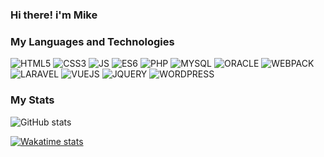 ### Hi there! i'm Mike

### **My Languages and Technologies**
![HTML5](https://img.shields.io/badge/-HTML5-red) ![CSS3](https://img.shields.io/badge/-CSS3-blue) ![JS](https://img.shields.io/badge/-JAVASCRIPT-yellow) ![ES6](https://img.shields.io/badge/-ES6-yellow)  ![PHP](https://img.shields.io/badge/-PHP-blue)  ![MYSQL](https://img.shields.io/badge/-MYSQL-orange) ![ORACLE](https://img.shields.io/badge/-ORACLE-orange) ![WEBPACK](https://img.shields.io/badge/-WEBPACK-teal) ![LARAVEL](https://img.shields.io/badge/-LARAVEL-red) ![VUEJS](https://img.shields.io/badge/-VUEJS-green) ![JQUERY](https://img.shields.io/badge/-JQUERY-gray) ![WORDPRESS](https://img.shields.io/badge/-WORDPRESS-blue)

### **My Stats**
![GitHub stats](https://github-readme-stats.vercel.app/api?username=mikovp&show_icons=true&theme=onedark)

[![Wakatime stats](https://github-readme-stats.vercel.app/api/wakatime?username=mikovp&theme=onedark)](https://github.com/anuraghazra/github-readme-stats)




<!--
**mikovp/mikovp** is a ✨ _special_ ✨ repository because its `README.md` (this file) appears on your GitHub profile.

Here are some ideas to get you started:

- 🔭 I’m currently working on ...
- 🌱 I’m currently learning ...
- 👯 I’m looking to collaborate on ...
- 🤔 I’m looking for help with ...
- 💬 Ask me about ...
- 📫 How to reach me: ...
- 😄 Pronouns: ...
- ⚡ Fun fact: ...
-->
